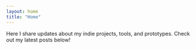 ```yaml
---
layout: home
title: "Home"
---
```


Here I share updates about my indie projects, tools, and prototypes.
Check out my latest posts below!
